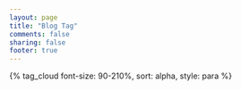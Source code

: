 ```yaml
---
layout: page
title: "Blog Tag"
comments: false
sharing: false
footer: true
---
```

    
<div class="cloud">
    {% tag_cloud font-size: 90-210%, sort: alpha, style: para %}
</div>
